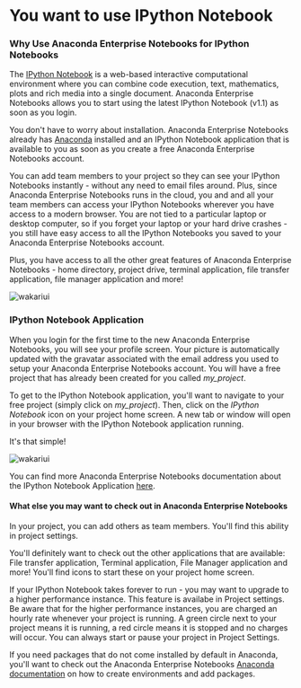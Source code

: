 # You want to use IPython Notebook

### Why Use Anaconda Enterprise Notebooks for IPython Notebooks

The <a href="http://ipython.org/notebook.html" target="_blank">IPython Notebook</a> is a web-based interactive computational environment where you can combine code execution, text, mathematics, plots and rich media into a single document. Anaconda Enterprise Notebooks allows you to start using the latest IPython Notebook (v1.1) as soon as you login.

You don't have to worry about installation. Anaconda Enterprise Notebooks already has <a href="http://docs.continuum.io/anaconda/index.html" target="_blank">Anaconda</a> installed and an IPython Notebook application that is available to you as soon as you create a free Anaconda Enterprise Notebooks account.

You can add team members to your project so they can see your IPython Notebooks instantly - without any need to email files around. Plus, since Anaconda Enterprise Notebooks runs in the cloud, you and and all your team members can access your IPython Notebooks wherever you have access to a modern browser. You are not tied to a particular laptop or desktop computer, so if you forget your laptop or your hard drive crashes - you still have easy access to all the IPython Notebooks you saved to your Anaconda Enterprise Notebooks account.

Plus, you have access to all the other great features of Anaconda Enterprise Notebooks - home directory, project drive, terminal application, file transfer application, file manager application and more!

![wakariui](img/notebookuser_login.png)


### IPython Notebook Application

When you login for the first time to the new Anaconda Enterprise Notebooks, you will see your profile screen.  Your picture is automatically updated with the gravatar associated with the email address you used to setup your Anaconda Enterprise Notebooks account.    You will have a free project that has already been created for you called *my_project*.

To get to the IPython Notebook application, you'll want to navigate to your free project (simply click on *my_project*).  Then, click on the *IPython Notebook* icon on your project home screen.  A new tab or window will open in your browser with the IPython Notebook application running.

It's that simple!

![wakariui](img/notebookuser_nb.png)

You can find more Anaconda Enterprise Notebooks documentation about the IPython Notebook Application <a href="notebook.html">here</a>.


#### What else you may want to check out in Anaconda Enterprise Notebooks

In your project, you can add others as team members.  You'll find this ability in project settings.

You'll definitely want to check out the other applications that are available: File transfer application, Terminal application, File Manager application and more!  You'll find icons to start these on your project home screen.

If your IPython Notebook takes forever to run - you may want to upgrade to a higher performance instance.  This feature is availabe in Project settings. Be aware that for the higher performance instances, you are charged an hourly rate whenever your project is running. A green circle next to your project means it is running, a red circle means it is stopped and no charges will occur.  You can always start or pause your project in Project Settings.

If you need packages that do not come installed by default in Anaconda, you'll want to check out the Anaconda Enterprise Notebooks <a href="anaconda.html">Anaconda documentation</a> on how to create environments and add packages.

